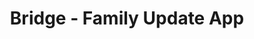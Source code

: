 ---
about: 'Long form presentation: https://www.beautiful.ai/player/-NVy55QbDGVjlq--O88b'
hackday: 24-cardiff
links:
  presentation: https://www.beautiful.ai/player/-NVy48Ru1Ys08VtyY0ZS
  website: https://nhshackathon23-bridge.stackblitz.io
  video: https://youtu.be/xGayhiakxBY
summary: An app to allow family members to receive updates on their relative's inpatient
  care and location, cutting down phone calls to wards
team:
- Nick Rees
- Celina Pook
- Liam Bastian
- Gang Xux
- Vaishnavi Khullar
- Luke Zhu
- Patrick Hart
thumbnail: bridge.png
title: Bridge - Family Update App
---